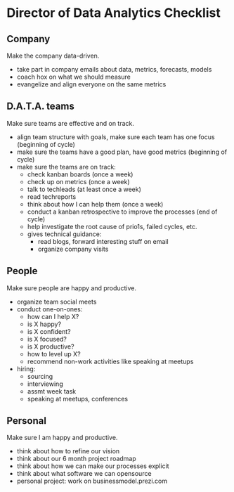 Director of Data Analytics Checklist
====================================

Company
-------

Make the company data-driven.

* take part in company emails about data, metrics, forecasts, models
* coach hox on what we should measure
* evangelize and align everyone on the same metrics

D.A.T.A. teams
--------------

Make sure teams are effective and on track.

* align team structure with goals, make sure each team has one focus (beginning of cycle)
* make sure the teams have a good plan, have good metrics (beginning of cycle)
* make sure the teams are on track:
    * check kanban boards (once a week)
    * check up on metrics (once a week)
    * talk to techleads (at least once a week)
    * read techreports
    * think about how I can help them (once a week)
    * conduct a kanban retrospective to improve the processes (end of cycle)
    * help investigate the root cause of prio1s, failed cycles, etc.
    * gives technical guidance:
        * read blogs, forward interesting stuff on email
        * organize company visits

People
------

Make sure people are happy and productive.

* organize team social meets
* conduct one-on-ones:
    * how can I help X?
    * is X happy?
    * is X confident?
    * is X focused?
    * is X productive?
    * how to level up X?
    * recommend non-work activities like speaking at meetups
* hiring:
    * sourcing
    * interviewing
    * assmt week task
    * speaking at meetups, conferences

Personal
--------

Make sure I am happy and productive.

* think about how to refine our vision
* think about our 6 month project roadmap
* think about how we can make our processes explicit
* think about what software we can opensource
* personal project: work on businessmodel.prezi.com
